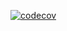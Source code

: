 [![codecov](https://codecov.io/gh/christopherfujino/chill-synth/branch/master/graph/badge.svg)](https://codecov.io/gh/christopherfujino/chill-synth)
